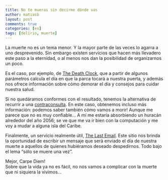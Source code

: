 ```yaml
---
title: No te mueras sin decirme dónde vas
author: matiasb
layout: post
comments: true
categories: [es]
tags: [delirio, muerte]
---
```

La muerte no es un tema menor. Y la mayor parte de las veces lo agarra a uno desprevenido. Sin embargo existen servicios que hacen más llevadero este paso a la eternidad, o al menos nos dan la posibilidad de organizarnos un poco.

Es el caso, por ejemplo, de <a href="http://www.deathclock.com/" target="_blank">The Death Clock</a>, que a partir de algunos parámetros calcula el día en que la parca tocará a nuestra puerta, y además nos ofrece información sobre cómo demorar el día y consejos para cuidar nuestra salud.

Si no quedáramos conformes con el resultado, tenemos la alternativa de recurrir a una <a href="http://www.estasmuerto.com/" title="EstasMuerto" target="_blank">contraconsulta</a>. En este caso, obtenemos incluso más información: podemos saber también cómo vamos a morir! Aunque me parece que no es muy confiable… A mí me estaría absorbiendo un huracán alrededor del año 2056; se ve que me va ir bien con la computación y me voy a mudar a alguna isla del Caribe.

Finalmente, un servicio realmente útil, <a href="http://www.thelastemail.com/main.aspx" target="_blank">The Last Email</a>. Este sitio nos brinda la oportunidad de escribir un mensaje que será enviado el día de nuestra muerte a aquellos de quienes hubiéramos deseado despedirnos. Todo bajo el lema “sólo se muere una vez”.

Mejor, Carpe Diem!  
Sobre que la vida ya no es fácil, no nos vamos a complicar con la muerte que ni siquiera la vivimos…